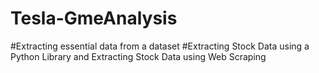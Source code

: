 # Tesla-GmeAnalysis


#Extracting essential data from a dataset
#Extracting Stock Data using a Python Library and Extracting Stock Data using Web Scraping 
